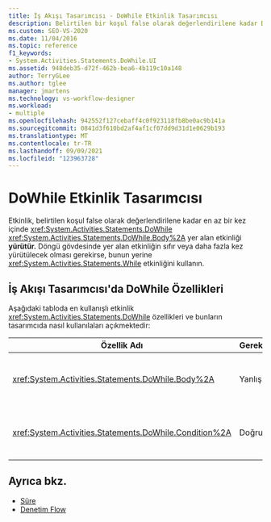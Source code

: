 ```yaml
---
title: İş Akışı Tasarımcısı - DoWhile Etkinlik Tasarımcısı
description: Belirtilen bir koşul false olarak değerlendirilene kadar DoWhile etkinliğinin Gövdesinde yer alan etkinliği nasıl en az bir kez yürüttülür?
ms.custom: SEO-VS-2020
ms.date: 11/04/2016
ms.topic: reference
f1_keywords:
- System.Activities.Statements.DoWhile.UI
ms.assetid: 948deb35-d72f-462b-bea6-4b119c10a148
author: TerryGLee
ms.author: tglee
manager: jmartens
ms.technology: vs-workflow-designer
ms.workload:
- multiple
ms.openlocfilehash: 942552f127cebaff4c0f923118fb8be0ac9b141a
ms.sourcegitcommit: 0841d3f610bd2af4af1cf07dd9d31d1e0629b193
ms.translationtype: MT
ms.contentlocale: tr-TR
ms.lasthandoff: 09/09/2021
ms.locfileid: "123963728"
---
```

# <a name="dowhile-activity-designer"></a>DoWhile Etkinlik Tasarımcısı

Etkinlik, belirtilen koşul false olarak değerlendirilene kadar en az bir kez içinde <xref:System.Activities.Statements.DoWhile> <xref:System.Activities.Statements.DoWhile.Body%2A> yer alan etkinliği **yürütür.** Döngü gövdesinde yer alan etkinliğin sıfır veya daha fazla kez yürütülecek olması gerekirse, bunun yerine <xref:System.Activities.Statements.While> etkinliğini kullanın.

## <a name="dowhile-properties-in-the-workflow-designer"></a>İş Akışı Tasarımcısı'da DoWhile Özellikleri

Aşağıdaki tabloda en kullanışlı etkinlik <xref:System.Activities.Statements.DoWhile> özellikleri ve bunların tasarımcıda nasıl kullanılaları açıkmektedir:

|Özellik Adı|Gerekli|Kullanım|
|-|--------------|-|
|<xref:System.Activities.Statements.DoWhile.Body%2A>|Yanlış|Koşul doğruyken yürütülecek **etkinlik.** Etkinliği eklemek <xref:System.Activities.Statements.DoWhile.Body%2A> için araç kutusundan **DoWhile**  etkinlik tasarımcısında "Etkinliği Buraya Bırak" ipucu metniyle Gövde kutusuna bir etkinlik bırakın.|
|<xref:System.Activities.Statements.DoWhile.Condition%2A>|Doğru|Döngü her yinelemeden sonra değerlendirilecek koşul. ayarlamak için <xref:System.Activities.Statements.DoWhile.Condition%2A> **DoWhile** Visual Basic tasarımcısının **Koşul** kutusuna veya özellik kılavuzuna bir Visual Basic ifadesi yazın.|

## <a name="see-also"></a>Ayrıca bkz.

- [Süre](../workflow-designer/while-activity-designer.md)
- [Denetim Flow](../workflow-designer/control-flow-activity-designers.md)